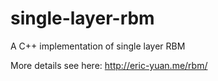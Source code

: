 single-layer-rbm
============

A C++ implementation of single layer RBM

More details see here:
http://eric-yuan.me/rbm/
